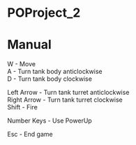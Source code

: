 # POProject_2
# Manual

W - Move  
A - Turn tank body anticlockwise  
D - Turn tank body clockwise  

Left Arrow - Turn tank turret anticlockwise  
Right Arrow - Turn tank turret clockwise  
Shift - Fire  

Number Keys - Use PowerUp  

Esc - End game
